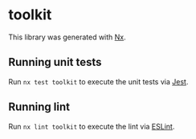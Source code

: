 # toolkit

This library was generated with [Nx](https://nx.dev).

## Running unit tests

Run `nx test toolkit` to execute the unit tests via [Jest](https://jestjs.io).

## Running lint

Run `nx lint toolkit` to execute the lint via [ESLint](https://eslint.org/).
